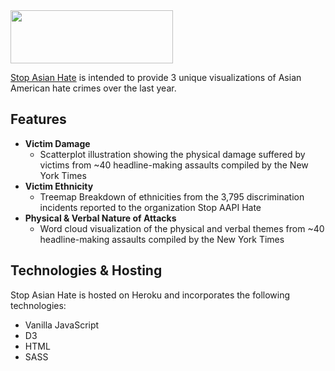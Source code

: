 <img src="https://github.com/mayagbarnes/StopAsianHate/blob/main/public/images/logo.png" width="260" height="85">

[Stop Asian Hate](https://stop-asian-hate.herokuapp.com/) is intended to provide 3 unique visualizations of Asian American hate crimes over the last year. 

## Features

* **Victim Damage**
  * Scatterplot illustration showing the physical damage suffered by victims from ~40 headline-making assaults compiled by the New York Times
* **Victim Ethnicity**
  * Treemap Breakdown of ethnicities from the 3,795 discrimination incidents reported to the organization Stop AAPI Hate
* **Physical & Verbal Nature of Attacks**
  * Word cloud visualization of the physical and verbal themes from ~40 headline-making assaults compiled by the New York Times

## Technologies & Hosting

Stop Asian Hate is hosted on Heroku and incorporates the following technologies:
* Vanilla JavaScript
* D3
* HTML
* SASS

